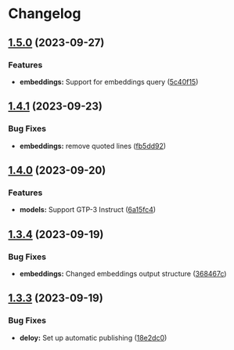 # Changelog

## [1.5.0](https://github.com/postalsys/email-ai-tools/compare/v1.4.1...v1.5.0) (2023-09-27)


### Features

* **embeddings:** Support for embeddings query ([5c40f15](https://github.com/postalsys/email-ai-tools/commit/5c40f1504f969cb39270edf28e06e2ea65681fc1))

## [1.4.1](https://github.com/postalsys/email-ai-tools/compare/v1.4.0...v1.4.1) (2023-09-23)


### Bug Fixes

* **embeddings:** remove quoted lines ([fb5dd92](https://github.com/postalsys/email-ai-tools/commit/fb5dd92b834249a0290113df4c42b2f01eb22e84))

## [1.4.0](https://github.com/postalsys/email-ai-tools/compare/v1.3.4...v1.4.0) (2023-09-20)


### Features

* **models:** Support GTP-3 Instruct ([6a15fc4](https://github.com/postalsys/email-ai-tools/commit/6a15fc4fdda175485fc22b2bc5fa68a281ee65f5))

## [1.3.4](https://github.com/postalsys/email-ai-tools/compare/v1.3.3...v1.3.4) (2023-09-19)


### Bug Fixes

* **embeddings:** Changed embeddings output structure ([368467c](https://github.com/postalsys/email-ai-tools/commit/368467cabcb21dab9d4819933f6d3027f3cd3f26))

## [1.3.3](https://github.com/postalsys/email-ai-tools/compare/v1.3.2...v1.3.3) (2023-09-19)


### Bug Fixes

* **deloy:** Set up automatic publishing ([18e2dc0](https://github.com/postalsys/email-ai-tools/commit/18e2dc00a2c123995f2e67c81c132e4380021dd7))
